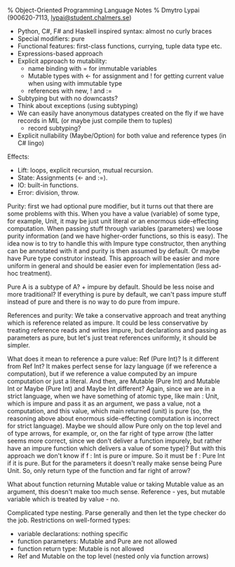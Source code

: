 % Object-Oriented Programming Language Notes
% Dmytro Lypai (900620-7113, lypai@student.chalmers.se)

* Python, C#, F# and Haskell inspired syntax: almost no curly braces
* Special modifiers: pure
* Functional features: first-class functions, currying, tuple data type etc.
* Expressions-based approach
* Explicit approach to mutability:
    + name binding with = for immutable variables
    + Mutable types with <- for assignment and ! for getting current value when using with immutable type
    + references with new, ! and :=
* Subtyping but with no downcasts?
* Think about exceptions (using subtyping)
* We can easily have anonymous datatypes created on the fly if we have records in MIL (or maybe just compile them to tuples)
    + record subtyping?
* Explicit nullability (Maybe/Option) for both value and reference types (in C# lingo)

Effects:

* Lift: loops, explicit recursion, mutual recursion.
* State: Assignments (<- and :=).
* IO: built-in functions.
* Error: division, throw.

Purity: first we had optional pure modifier, but it turns out that there are
some problems with this. When you have a value (variable) of some type, for
example, Unit, it may be just unit literal or an enormous side-effecting
computation. When passing stuff through variables (parameters) we loose purity
information (and we have higher-order functions, so this is easy). The idea now
is to try to handle this with Impure type constructor, then anything can be
annotated with it and purity is then assumed by default. Or maybe have Pure
type construtor instead. This approach will be easier and more uniform in
general and should be easier even for implementation (less ad-hoc treatment).

Pure A is a subtype of A? + impure by default. Should be less noise and more
traditional?
If everything is pure by default, we can't pass impure stuff instead of pure
and there is no way to do pure from impure.

References and purity: We take a conservative approach and treat anything which is
reference related as impure. It could be less conservative by treating
reference reads and writes impure, but declarations and passing as parameters
as pure, but let's just treat references uniformly, it should be simpler.

What does it mean to reference a pure value: Ref (Pure Int)? Is it different
from Ref Int? It makes perfect sense for lazy language (if we reference a
computation), but if we reference a value computed by an impure computation or
just a literal. And then, are Mutable (Pure Int) and Mutable Int or Maybe (Pure
Int) and Maybe Int different? Again, since we are in a strict language, when we
have something of atomic type, like main : Unit, which is impure and pass it as
an argument, we pass a value, not a computation, and this value, which main
returned (unit) is pure (so, the reasoning above about enormous side-effecting
computation is incorrect for strict language). Maybe we should allow Pure only
on the top level and of type arrows, for example, or, on the far right of type
arrow (the latter seems more correct, since we don't deliver a function
impurely, but rather have an impure function which delivers a value of some
type)? But with this approach we don't know if f : Int is pure or impure. So it
must be f : Pure Int if it is pure. But for the parameters it doesn't really
make sense being Pure Unit. So, only return type of the function and far right
of arrow?

What about function returning Mutable value or taking Mutable value as an
argument, this doesn't make too much sense.  Reference - yes, but mutable
variable which is treated by value - no.

Complicated type nesting. Parse generally and then let the type checker do the job.
Restrictions on well-formed types:
* variable declarations: nothing specific
* function parameters: Mutable and Pure are not allowed
* function return type: Mutable is not allowed
* Ref and Mutable on the top level (nested only via function arrows)

